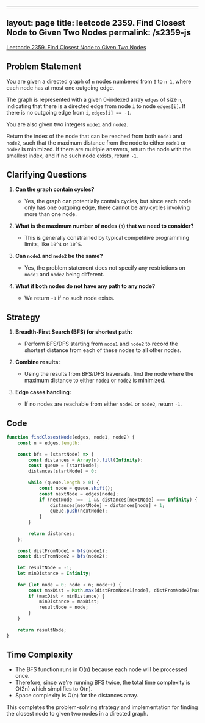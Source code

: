 
---
layout: page
title: leetcode 2359. Find Closest Node to Given Two Nodes
permalink: /s2359-js
---
[Leetcode 2359. Find Closest Node to Given Two Nodes](https://algoadvance.github.io/algoadvance/l2359)
## Problem Statement

You are given a directed graph of `n` nodes numbered from `0` to `n-1`, where each node has at most one outgoing edge.

The graph is represented with a given 0-indexed array `edges` of size `n`, indicating that there is a directed edge from node `i` to node `edges[i]`. If there is no outgoing edge from `i`, `edges[i] == -1`.

You are also given two integers `node1` and `node2`.

Return the index of the node that can be reached from both `node1` and `node2`, such that the maximum distance from the node to either `node1` or `node2` is minimized. If there are multiple answers, return the node with the smallest index, and if no such node exists, return `-1`.

## Clarifying Questions

1. **Can the graph contain cycles?** 
   - Yes, the graph can potentially contain cycles, but since each node only has one outgoing edge, there cannot be any cycles involving more than one node.

2. **What is the maximum number of nodes (`n`) that we need to consider?**
   - This is generally constrained by typical competitive programming limits, like `10^4` or `10^5`.

3. **Can `node1` and `node2` be the same?**
   - Yes, the problem statement does not specify any restrictions on `node1` and `node2` being different.

4. **What if both nodes do not have any path to any node?**
   - We return `-1` if no such node exists.

## Strategy

1. **Breadth-First Search (BFS) for shortest path:**
    - Perform BFS/DFS starting from `node1` and `node2` to record the shortest distance from each of these nodes to all other nodes.
    
2. **Combine results:**
    - Using the results from BFS/DFS traversals, find the node where the maximum distance to either `node1` or `node2` is minimized.
    
3. **Edge cases handling:**
    - If no nodes are reachable from either `node1` or `node2`, return `-1`.

## Code

```javascript
function findClosestNode(edges, node1, node2) {
    const n = edges.length;
    
    const bfs = (startNode) => {
        const distances = Array(n).fill(Infinity);
        const queue = [startNode];
        distances[startNode] = 0;
        
        while (queue.length > 0) {
            const node = queue.shift();
            const nextNode = edges[node];
            if (nextNode !== -1 && distances[nextNode] === Infinity) {
                distances[nextNode] = distances[node] + 1;
                queue.push(nextNode);
            }
        }
        
        return distances;
    };
    
    const distFromNode1 = bfs(node1);
    const distFromNode2 = bfs(node2);
    
    let resultNode = -1;
    let minDistance = Infinity;
    
    for (let node = 0; node < n; node++) {
        const maxDist = Math.max(distFromNode1[node], distFromNode2[node]);
        if (maxDist < minDistance) {
            minDistance = maxDist;
            resultNode = node;
        }
    }
    
    return resultNode;
}
```

## Time Complexity

- The BFS function runs in O(n) because each node will be processed once.
- Therefore, since we're running BFS twice, the total time complexity is O(2n) which simplifies to O(n).
- Space complexity is O(n) for the distances array.

This completes the problem-solving strategy and implementation for finding the closest node to given two nodes in a directed graph.